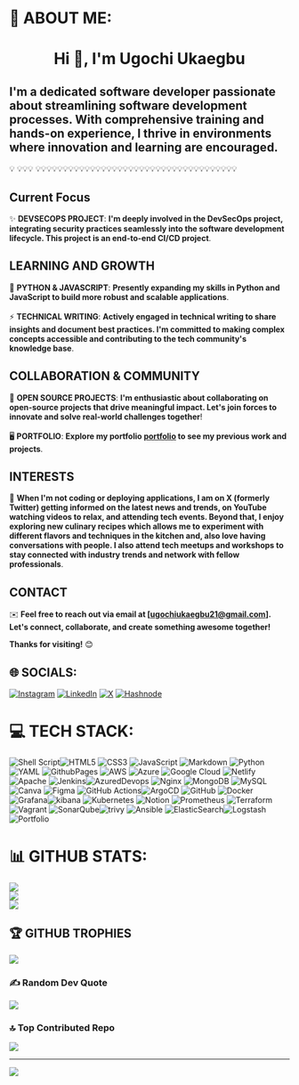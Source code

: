 # 💫 ABOUT ME:

<h1 align="center">Hi 👋, I'm Ugochi Ukaegbu</h1>

<h2>I'm a dedicated software developer passionate about streamlining software development processes. With comprehensive training and hands-on experience, I thrive in environments where innovation and learning are encouraged.</h2>

💡 💡💡💡 💡💡💡💡💡💡💡💡💡💡💡💡💡💡💡💡💡💡💡💡💡💡💡💡💡💡💡💡💡💡💡💡💡💡💡💡💡

## Current Focus

 ✨ **DEVSECOPS PROJECT**: **I'm deeply involved in the DevSecOps project, integrating security practices seamlessly into the software development lifecycle. This project is an end-to-end CI/CD project**.

## LEARNING AND GROWTH

 🧠 **PYTHON & JAVASCRIPT**: **Presently expanding my skills in Python and JavaScript to build more robust and scalable applications**.<br>
 <br>
 ⚡ **TECHNICAL WRITING**: **Actively engaged in technical writing to share insights and document best practices. I'm committed to making complex concepts accessible and contributing to the tech community's knowledge base**.<br>

## COLLABORATION & COMMUNITY

🤝 **OPEN SOURCE PROJECTS**: **I'm enthusiastic about collaborating on open-source projects that drive meaningful impact. Let's join forces to innovate and solve real-world challenges together**!<br>
<br>
🖥️ **PORTFOLIO**: **Explore my portfolio [portfolio](https://zenitugo-17.my.canva.site/portfolio) to see my previous work and projects**.<br>

## INTERESTS

🤸 **When I'm not coding or deploying applications, I am on X (formerly Twitter) getting informed on the latest news and trends, on YouTube watching videos to relax, and attending tech events. Beyond that, I enjoy exploring new culinary recipes which allows me to experiment with different flavors and techniques in the kitchen and, also love having conversations with people. I also attend tech meetups and workshops to stay connected with industry trends and network with fellow professionals**.<br>


## CONTACT

✉️ **Feel free to reach out via email at [ugochiukaegbu21@gmail.com]. Let's connect, collaborate, and create something awesome together!**

 **Thanks for visiting!** 😊




## 🌐 SOCIALS:
[![Instagram](https://img.shields.io/badge/Instagram-%23E4405F.svg?logo=Instagram&logoColor=white)](https://instagram.com/@dhebby.david01) [![LinkedIn](https://img.shields.io/badge/LinkedIn-%230077B5.svg?logo=linkedin&logoColor=white)](https://linkedin.com/in/UgochiUkaegbu) [![X](https://img.shields.io/badge/X-black.svg?logo=X&logoColor=white)](https://x.com/@dhebbythenerd) [![Hashnode](https://img.shields.io/badge/hashnode-white.svg?logo=hashnode&logoColor=blue)](https://dhebbydavid.hashnode.dev/)

# 💻 TECH STACK:
![Shell Script](https://img.shields.io/badge/shell_script-%23121011.svg?style=for-the-badge&logo=gnu-bash&logoColor=white)![HTML5](https://img.shields.io/badge/html5-%23E34F26.svg?style=for-the-badge&logo=html5&logoColor=white) ![CSS3](https://img.shields.io/badge/css3-%231572B6.svg?style=for-the-badge&logo=css3&logoColor=white) ![JavaScript](https://img.shields.io/badge/javascript-%23323330.svg?style=for-the-badge&logo=javascript&logoColor=%23F7DF1E) ![Markdown](https://img.shields.io/badge/markdown-%23000000.svg?style=for-the-badge&logo=markdown&logoColor=white) ![Python](https://img.shields.io/badge/python-3670A0?style=for-the-badge&logo=python&logoColor=ffdd54) ![YAML](https://img.shields.io/badge/yaml-%23ffffff.svg?style=for-the-badge&logo=yaml&logoColor=151515) ![GithubPages](https://img.shields.io/badge/github%20pages-121013?style=for-the-badge&logo=github&logoColor=white) ![AWS](https://img.shields.io/badge/AWS-%23FF9900.svg?style=for-the-badge&logo=amazon-aws&logoColor=white) ![Azure](https://img.shields.io/badge/azure-%230072C6.svg?style=for-the-badge&logo=microsoftazure&logoColor=white) ![Google Cloud](https://img.shields.io/badge/GoogleCloud-%234285F4.svg?style=for-the-badge&logo=google-cloud&logoColor=white) ![Netlify](https://img.shields.io/badge/netlify-%23000000.svg?style=for-the-badge&logo=netlify&logoColor=#00C7B7) ![Apache](https://img.shields.io/badge/apache-%23D42029.svg?style=for-the-badge&logo=apache&logoColor=white) ![Jenkins](https://img.shields.io/badge/jenkins-%232C5263.svg?style=for-the-badge&logo=jenkins&logoColor=white)![AzuredDevops](https://img.shields.io/badge/azuredevops-%23326ce5.svg?style=for-the-badge&logo=azuredevops&logoColor=white) ![Nginx](https://img.shields.io/badge/nginx-%23009639.svg?style=for-the-badge&logo=nginx&logoColor=white) ![MongoDB](https://img.shields.io/badge/MongoDB-%234ea94b.svg?style=for-the-badge&logo=mongodb&logoColor=white) ![MySQL](https://img.shields.io/badge/mysql-4479A1.svg?style=for-the-badge&logo=mysql&logoColor=white) ![Canva](https://img.shields.io/badge/Canva-%2300C4CC.svg?style=for-the-badge&logo=Canva&logoColor=white) ![Figma](https://img.shields.io/badge/figma-%23F24E1E.svg?style=for-the-badge&logo=figma&logoColor=white) ![GitHub Actions](https://img.shields.io/badge/github%20actions-%232671E5.svg?style=for-the-badge&logo=githubactions&logoColor=white)![ArgoCD](https://img.shields.io/badge/Argocd-EF7B4D?&style=for-the-badge&logo=Argo&logoColor=white) ![GitHub](https://img.shields.io/badge/github-%23121011.svg?style=for-the-badge&logo=github&logoColor=white) ![Docker](https://img.shields.io/badge/docker-%230db7ed.svg?style=for-the-badge&logo=docker&logoColor=white) ![Grafana](https://img.shields.io/badge/grafana-%23F46800.svg?style=for-the-badge&logo=grafana&logoColor=white)![kibana](https://img.shields.io/badge/kibana-%23326ce5.svg?style=for-the-badge&logo=kibana&logoColor=white) ![Kubernetes](https://img.shields.io/badge/kubernetes-%23326ce5.svg?style=for-the-badge&logo=kubernetes&logoColor=white) ![Notion](https://img.shields.io/badge/Notion-%23000000.svg?style=for-the-badge&logo=notion&logoColor=white) ![Prometheus](https://img.shields.io/badge/Prometheus-E6522C?style=for-the-badge&logo=Prometheus&logoColor=white) ![Terraform](https://img.shields.io/badge/terraform-%235835CC.svg?style=for-the-badge&logo=terraform&logoColor=white) ![Vagrant](https://img.shields.io/badge/vagrant-%231563FF.svg?style=for-the-badge&logo=vagrant&logoColor=white) ![SonarQube](https://img.shields.io/badge/SonarQube-black?style=for-the-badge&logo=sonarqube&logoColor=4E9BCD)![trivy](https://img.shields.io/badge/trivy-%23326ce5.svg?style=for-the-badge&logo=trivy&logoColor=white) ![Ansible](https://img.shields.io/badge/ansible-%231A1918.svg?style=for-the-badge&logo=ansible&logoColor=white) ![ElasticSearch](https://img.shields.io/badge/-ElasticSearch-005571?style=for-the-badge&logo=elasticsearch)![Logstash](https://img.shields.io/badge/logstash-%23326ce5.svg?style=for-the-badge&logo=logstash&logoColor=green) ![Portfolio](https://img.shields.io/badge/Portfolio-%23000000.svg?style=for-the-badge&logo=firefox&logoColor=#FF7139)

# 📊 GITHUB STATS:
![](https://github-readme-stats.vercel.app/api?username=Zenitugo&theme=dark&hide_border=false&include_all_commits=false&count_private=false)<br/>
![](https://github-readme-streak-stats.herokuapp.com/?user=Zenitugo&theme=dark&hide_border=false)<br/>
![](https://github-readme-stats.vercel.app/api/top-langs/?username=Zenitugo&theme=dark&hide_border=false&include_all_commits=false&count_private=false&layout=compact)

## 🏆 GITHUB TROPHIES
![](https://github-profile-trophy.vercel.app/?username=Zenitugo&theme=radical&no-frame=false&no-bg=true&margin-w=4)

### ✍️ Random Dev Quote
![](https://quotes-github-readme.vercel.app/api?type=horizontal&theme=radical)

### 🔝 Top Contributed Repo
![](https://github-contributor-stats.vercel.app/api?username=Zenitugo&limit=5&theme=dark&combine_all_yearly_contributions=true)

---
[![](https://visitcount.itsvg.in/api?id=Zenitugo&icon=0&color=0)](https://visitcount.itsvg.in)

<!-- Proudly created with GPRM ( https://gprm.itsvg.in ) -->
